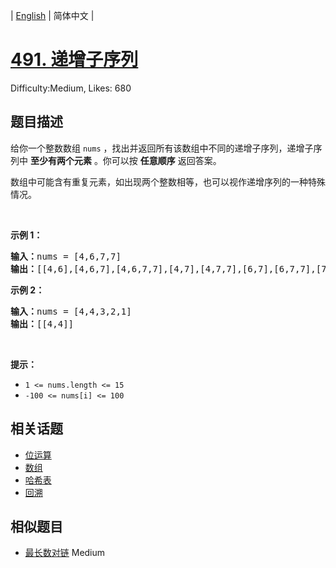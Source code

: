 
| [English](README_EN.md) | 简体中文 |

# [491. 递增子序列](https://leetcode.cn/problems/non-decreasing-subsequences/)
Difficulty:Medium, Likes: 680

## 题目描述

<p>给你一个整数数组 <code>nums</code> ，找出并返回所有该数组中不同的递增子序列，递增子序列中 <strong>至少有两个元素</strong> 。你可以按 <strong>任意顺序</strong> 返回答案。</p>

<p>数组中可能含有重复元素，如出现两个整数相等，也可以视作递增序列的一种特殊情况。</p>

<p>&nbsp;</p>

<p><strong>示例 1：</strong></p>

<pre>
<strong>输入：</strong>nums = [4,6,7,7]
<strong>输出：</strong>[[4,6],[4,6,7],[4,6,7,7],[4,7],[4,7,7],[6,7],[6,7,7],[7,7]]
</pre>

<p><strong>示例 2：</strong></p>

<pre>
<strong>输入：</strong>nums = [4,4,3,2,1]
<strong>输出：</strong>[[4,4]]
</pre>

<p>&nbsp;</p>

<p><strong>提示：</strong></p>

<ul>
	<li><code>1 &lt;= nums.length &lt;= 15</code></li>
	<li><code>-100 &lt;= nums[i] &lt;= 100</code></li>
</ul>


## 相关话题

- [位运算](https://leetcode-cn.com/tag/bit-manipulation/)
- [数组](https://leetcode-cn.com/tag/array/)
- [哈希表](https://leetcode-cn.com/tag/hash-table/)
- [回溯](https://leetcode-cn.com/tag/backtracking/)

## 相似题目

- [最长数对链](../maximum-length-of-pair-chain/README.md) Medium 
